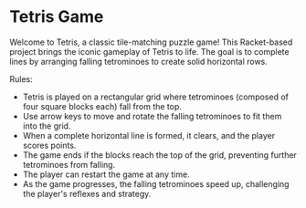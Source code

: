 # Tetris Game
Welcome to Tetris, a classic tile-matching puzzle game! This Racket-based project brings the iconic gameplay of Tetris to life. 
The goal is to complete lines by arranging falling tetrominoes to create solid horizontal rows.

Rules:
- Tetris is played on a rectangular grid where tetrominoes (composed of four square blocks each) fall from the top.
- Use arrow keys to move and rotate the falling tetrominoes to fit them into the grid.
- When a complete horizontal line is formed, it clears, and the player scores points.
- The game ends if the blocks reach the top of the grid, preventing further tetrominoes from falling.
- The player can restart the game at any time.
- As the game progresses, the falling tetrominoes speed up, challenging the player's reflexes and strategy.
  
